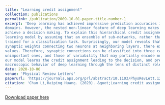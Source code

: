 ```yaml
---
title: "Learning credit assignment"
collection: publications
permalink: /publication/2009-10-01-paper-title-number-1
excerpt: 'Deep learning has achieved impressive prediction accuracies in a variety of scientific and industrial
domains. However, the nested non-linear feature of deep learning makes the learning highly nontransparent, i.e., it is still unknown how the learning coordinates a huge number of parameters to
achieve a decision making. To explain this hierarchical credit assignment, we propose a mean-field
learning model by assuming that an ensemble of sub-networks, rather than a single network, are
trained for a classification task. Surprisingly, our model reveals that apart from some deterministic
synaptic weights connecting two neurons at neighboring layers, there exist a large number of connections that can be absent, and other connections can allow for a broad distribution of their weight
values. Therefore, synaptic connections can be classified into three categories: very important ones,
unimportant ones, and those of variability that may partially encode nuisance factors. Therefore,
our model learns the credit assignment leading to the decision, and predicts an ensemble of subnetworks that can accomplish the same task, thereby providing insights toward understanding the
macroscopic behavior of deep learning through the lens of distinct roles of synaptic weights.'
date: 2020-10-06
venue: 'Physical Review Letters'
paperurl: 'https://journals.aps.org/prl/abstract/10.1103/PhysRevLett.125.178301'
citation: 'Chan Li,Haiping Huang. (2020). &quot;Learning credit assignment.&quot; <i>Physical Review Letters</i>.'
---
```


[Download paper here](https://journals.aps.org/prl/abstract/10.1103/PhysRevLett.125.178301)

